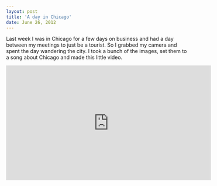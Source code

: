 ```yaml
---
layout: post
title: 'A day in Chicago'
date: June 26, 2012
---
```



Last week I was in Chicago for a few days on business and had a day between my meetings to just be a tourist. So I grabbed my camera and spent the day wandering the city. I took a bunch of the images, set them to a song about Chicago and made this little video.

<iframe width="560" height="315" src="http://www.youtube.com/embed/KFgaYKfUiCE" frameborder="0" allowfullscreen></iframe>
